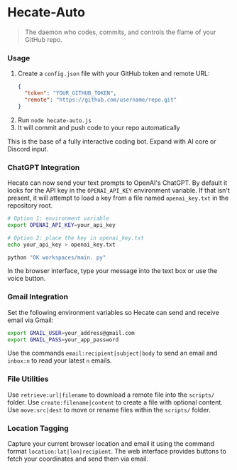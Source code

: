 
# Hecate-Auto

> The daemon who codes, commits, and controls the flame of your GitHub repo.

### Usage
1. Create a `config.json` file with your GitHub token and remote URL:
   ```json
   {
     "token": "YOUR_GITHUB_TOKEN",
     "remote": "https://github.com/username/repo.git"
   }
   ```
2. Run `node hecate-auto.js`
3. It will commit and push code to your repo automatically

This is the base of a fully interactive coding bot. Expand with AI core or Discord input.

### ChatGPT Integration
Hecate can now send your text prompts to OpenAI's ChatGPT. By default it looks
for the API key in the `OPENAI_API_KEY` environment variable. If that isn't
present, it will attempt to load a key from a file named `openai_key.txt` in the
repository root.

```bash
# Option 1: environment variable
export OPENAI_API_KEY=your_api_key

# Option 2: place the key in openai_key.txt
echo your_api_key > openai_key.txt

python "OK workspaces/main. py"
```

In the browser interface, type your message into the text box or use the voice button.

### Gmail Integration
Set the following environment variables so Hecate can send and receive email via Gmail:

```bash
export GMAIL_USER=your_address@gmail.com
export GMAIL_PASS=your_app_password
```

Use the commands `email:recipient|subject|body` to send an email and `inbox:n` to read your latest `n` emails.

### File Utilities
Use `retrieve:url|filename` to download a remote file into the `scripts/` folder.
Use `create:filename|content` to create a file with optional content.
Use `move:src|dest` to move or rename files within the `scripts/` folder.

### Location Tagging
Capture your current browser location and email it using the command format `location:lat|lon|recipient`.
The web interface provides buttons to fetch your coordinates and send them via email.
